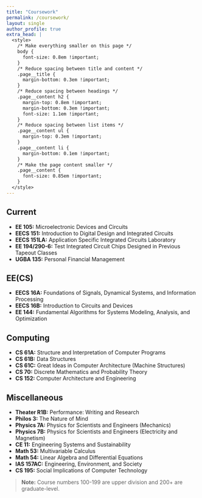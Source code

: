 ```yaml
---
title: "Coursework"
permalink: /coursework/
layout: single
author_profile: true
extra_head: |
  <style>
    /* Make everything smaller on this page */
    body {
      font-size: 0.8em !important;
    }
    /* Reduce spacing between title and content */
    .page__title {
      margin-bottom: 0.3em !important;
    }
    /* Reduce spacing between headings */
    .page__content h2 {
      margin-top: 0.8em !important;
      margin-bottom: 0.3em !important;
      font-size: 1.1em !important;
    }
    /* Reduce spacing between list items */
    .page__content ul {
      margin-top: 0.3em !important;
    }
    .page__content li {
      margin-bottom: 0.1em !important;
    }
    /* Make the page content smaller */
    .page__content {
      font-size: 0.85em !important;
    }
  </style>
---
```


## Current
- **EE 105:** Microelectronic Devices and Circuits  
- **EECS 151:** Introduction to Digital Design and Integrated Circuits  
- **EECS 151LA:** Application Specific Integrated Circuits Laboratory  
- **EE 194/290-6:** Test Integrated Circuit Chips Designed in Previous Tapeout Classes  
- **UGBA 135:** Personal Financial Management  

## EE(CS)
- **EECS 16A:** Foundations of Signals, Dynamical Systems, and Information Processing
- **EECS 16B:** Introduction to Circuits and Devices 
- **EE 144:** Fundamental Algorithms for Systems Modeling, Analysis, and Optimization  

## Computing
- **CS 61A:** Structure and Interpretation of Computer Programs  
- **CS 61B:** Data Structures  
- **CS 61C:** Great Ideas in Computer Architecture (Machine Structures)  
- **CS 70:** Discrete Mathematics and Probability Theory  
- **CS 152:** Computer Architecture and Engineering  

## Miscellaneous
- **Theater R1B:** Performance: Writing and Research  
- **Philos 3:** The Nature of Mind  
- **Physics 7A:** Physics for Scientists and Engineers (Mechanics) 
- **Physics 7B:** Physics for Scientists and Engineers (Electricity and Magnetism)  
- **CE 11:** Engineering Systems and Sustainability  
- **Math 53:** Multivariable Calculus  
- **Math 54:** Linear Algebra and Differential Equations  
- **IAS 157AC:** Engineering, Environment, and Society  
- **CS 195:** Social Implications of Computer Technology  

> **Note:** Course numbers 100-199 are upper division and 200+ are graduate-level.